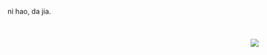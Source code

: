 ni hao, da jia.
<br><br><br>
<div align="right">
    <img src="https://media.tenor.com/kAjBaP-qGdkAAAAj/chinese-meme.gif">
</div>
